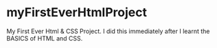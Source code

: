 # myFirstEverHtmlProject
My First Ever Html & CSS Project.
I did this immediately after I learnt the BASICS of HTML and CSS.
